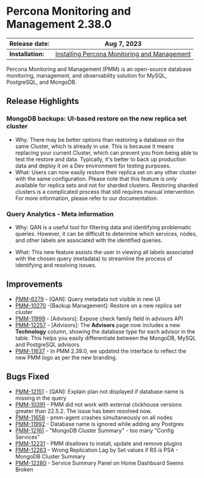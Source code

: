 # Percona Monitoring and Management 2.38.0

| **Release date:** | Aug 7, 2023                                                                                    |
| ----------------- | ----------------------------------------------------------------------------------------------- |
| **Installation:** | [Installing Percona Monitoring and Management](https://www.percona.com/software/pmm/quickstart) |

Percona Monitoring and Management (PMM) is an open-source database monitoring, management, and observability solution for MySQL, PostgreSQL, and MongoDB.

<!---
!!! caution alert alert-warning "Important/Caution"
    Crucial points that need emphasis:

    - Important: A significant point that deserves emphasis.
    - Caution: Used to mean 'Continue with care'.
 --->

## Release Highlights

### MongoDB backups:  UI-based restore on the new replica set cluster

- Why: There may be better options than restoring a database on the same Cluster, which is already in use. This is because it means replacing your current Cluster, which can prevent you from being able to test the restore and data. Typically, it's better to back up production data and deploy it on a Dev environment for testing purposes.
- What: Users can now easily restore their replica set on any other cluster with the same configuration. Please note that this feature is only available for replica sets and not for sharded clusters. Restoring sharded clusters is a complicated process that still requires manual intervention. For more information, please refer to our documentation.

### Query Analytics - Meta information

- Why: QAN is a useful tool for filtering data and identifying problematic queries. However, it can be difficult to determine which services, nodes, and other labels are associated with the identified queries.

- What: This new feature assists the user in viewing all labels associated with the chosen query (metadata) to streamline the process of identifying and resolving issues.



## Improvements

- [PMM-6279](https://jira.percona.com/browse/PMM-6279) - [QAN]: Query metadata not visible in new UI
- [PMM-10270](https://jira.percona.com/browse/PMM-10270) -[Backup Management]: Restore on a new replica set cluster
- [PMM-11999](https://jira.percona.com/browse/PMM-11999) - [Advisors]: Expose check family field in advisors API
- [PMM-12257](https://jira.percona.com/browse/PMM-12257) - [Advisors]: The **Advisors** page now includes a new **Technology** column, showing the database type for each advisor in the table. This helps you easily differentiate between the MongoDB, MySQL and PostgreSQL	advisors.
- [PMM-11637](https://jira.percona.com/browse/PMM-11637) - In PMM 2.39.0, we updated the interface to reflect the new PMM logo as per the new branding.

 
## Bugs Fixed

- [PMM-12151](https://jira.percona.com/browse/PMM-12151) - [QAN]: Explain plan not displayed if database name is missing in the query
- [PMM-10391](https://jira.percona.com/browse/PMM-10391) - PMM did not work with external clickhouse versions greater than 22.5.2. The issue has been resolved now.
- [PMM-11658](https://jira.percona.com/browse/PMM-11658) - pmm-agent crashes simultaneously on all nodes
- [PMM-11992](https://jira.percona.com/browse/PMM-11992) - Database name is ignored while adding any Postgres
- [PMM-12161](https://jira.percona.com/browse/PMM-12161) - "MongoDB Cluster Summary" - too many "Config Services"
- [PMM-12231](https://jira.percona.com/browse/PMM-12231) - PMM disallows to install, update and remove plugins
- [PMM-12263](https://jira.percona.com/browse/PMM-12263) - Wrong Replication Lag by Set values if RS is PSA - MongoDB Cluster Summary
- [PMM-12280](https://jira.percona.com/browse/PMM-12280) - Service Summary Panel on Home Dashboard Seems Broken


<!---


## Known issues

- ​List of known issues with a  comprehensive description and link to the JIRA ticket.

    Example:

    [PMM-XXXX](https://jira.percona.com/browse/PMM-XXXX) - Comprehensive description.


    **Solution**

    Description of the solution.


## Coming Soon

  Share what are the upcoming features on your roadmap to keep users excited:

- Planned item 1
- Planned item 2

--->
